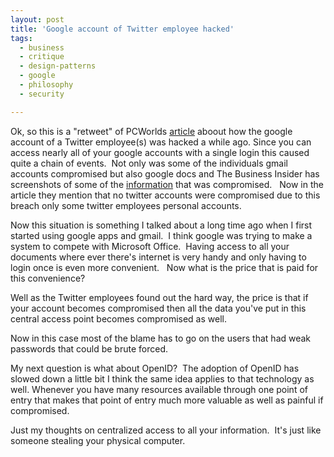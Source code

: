 ```yaml
---
layout: post
title: 'Google account of Twitter employee hacked'
tags:
  - business
  - critique
  - design-patterns
  - google
  - philosophy
  - security

---
```


Ok, so this is a "retweet" of PCWorlds <a title="Google apps security questioned" href="http://www.pcworld.com/article/168572/google_apps_security_questioned_after_twitter_leak.html">article</a> aboout how the google account of a Twitter employee(s) was hacked a while ago. Since you can access nearly all of your google accounts with a single login this caused quite a chain of events.  Not only was some of the individuals gmail accounts compromised but also google docs and The Business Insider has screenshots of some of the <a title="Twitter docs exposed" href="http://www.businessinsider.com/twitters-secret-documents-exposed-2009-7/twitters-secret-documents-exposed-1">information</a> that was compromised.   Now in the article they mention that no twitter accounts were compromised due to this breach only some twitter employees personal accounts.

<!--more-->Now this situation is something I talked about a long time ago when I first started using google apps and gmail.  I think google was trying to make a system to compete with Microsoft Office.  Having access to all your documents where ever there's internet is very handy and only having to login once is even more convenient.   Now what is the price that is paid for this convenience?

Well as the Twitter employees found out the hard way, the price is that if your account becomes compromised then all the data you've put in this central access point becomes compromised as well.

Now in this case most of the blame has to go on the users that had weak passwords that could be brute forced.

My next question is what about OpenID?  The adoption of OpenID has slowed down a little bit I think the same idea applies to that technology as well. Whenever you have many resources available through one point of entry that makes that point of entry much more valuable as well as painful if compromised.

Just my thoughts on centralized access to all your information.  It's just like someone stealing your physical computer.
